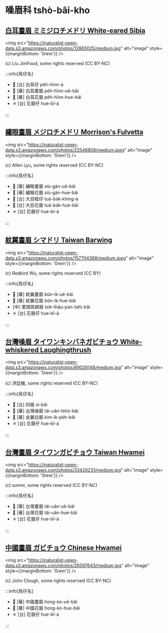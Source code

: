 # 噪眉科 tshò-bâi-kho

## [白耳畫眉 ミミジロチメドリ White-eared Sibia](https://ebird.org/species/whesib1)

<img src="https://inaturalist-open-data.s3.amazonaws.com/photos/12865025/medium.jpg" alt="image" style={{marginBottom: '0rem'}} />

<p className="image-caption">
(c) Liu JimFood, some rights reserved (CC BY-NC)
</p>

:::info[鳥仔名]

- 🎯 [台] 白耳仔 pe̍h-hīnn-á
- 🎯 [華] 白耳畫眉 pe̍h-hīnn-uē-bâi
- 🎯 [華] 白耳花眉 pe̍h-hīnn-hue-bâi
- ✳️ [台] 花眉仔 hue-bî-á

:::

## [繡眼畫眉 メジロチメドリ Morrison's Fulvetta](https://ebird.org/species/gycful1)

<img src="https://inaturalist-open-data.s3.amazonaws.com/photos/22548808/medium.jpeg" alt="image" style={{marginBottom: '0rem'}} />

<p className="image-caption">
(c) Allen Lyu, some rights reserved (CC BY-NC)
</p>

:::info[鳥仔名]

- 🎯 [華] 繡眼畫眉 siù-gán-uē-bâi
- 🎯 [華] 繡眼花眉 siù-gán-hue-bâi
- 🎯 [台] 大目框仔 tuā-ba̍k-khing-á
- 🎯 [台] 大目花眉 tuā-ba̍k-hue-bâi
- ✳️ [台] 花眉仔 hue-bî-á

:::

## [紋翼畫眉 シマドリ Taiwan Barwing](https://ebird.org/species/taibar1)

<img src="https://inaturalist-open-data.s3.amazonaws.com/photos/157704368/medium.jpeg" alt="image" style={{marginBottom: '0rem'}} />

<p className="image-caption">
(c) Redbird Wu, some rights reserved (CC BY)
</p>

:::info[鳥仔名]

- 🎯 [華] 紋翼畫眉 bûn-i̍k-uē-bâi
- 🎯 [華] 紋翼花眉 bûn-i̍k-hue-bâi
- [中] 栗頭斑翅眉 tsik-thâu-pan-tshì-bâi
- ✳️ [台] 花眉仔 hue-bî-á

:::

## [台灣噪眉 タイワンキンバネガビチョウ White-whiskered Laughingthrush](https://ebird.org/species/whwlau1)

<img src="https://inaturalist-open-data.s3.amazonaws.com/photos/89028148/medium.jpg" alt="image" style={{marginBottom: '0rem'}} />

<p className="image-caption">
(c) 洪廷維, some rights reserved (CC BY-NC)
</p>

:::info[鳥仔名]

- 🎯 [台] 四眉 sì-bâi
- 🎯 [華] 台灣噪眉 tâi-uân-tshò-bâi
- 🎯 [華] 金翼白眉 kim-i̍k-pe̍h-bâi
- ✳️ [台] 花眉仔 hue-bî-á

:::

## [台灣畫眉 タイワンガビチョウ Taiwan Hwamei](https://ebird.org/species/taihwa1)

<img src="https://inaturalist-open-data.s3.amazonaws.com/photos/33420231/medium.jpg" alt="image" style={{marginBottom: '0rem'}} />

<p className="image-caption">
(c) sunmr, some rights reserved (CC BY-NC)
</p>

:::info[鳥仔名]

- 🎯 [華] 台灣畫眉 tâi-uân-uē-bâi
- 🎯 [華] 台灣花眉 tâi-uân-hue-bâi
- ✳️ [台] 花眉仔 hue-bî-á

:::

## [中國畫眉 ガビチョウ Chinese Hwamei](https://ebird.org/species/melthr)

<img src="https://inaturalist-open-data.s3.amazonaws.com/photos/26597643/medium.jpg" alt="image" style={{marginBottom: '0rem'}} />

<p className="image-caption">
(c) John Clough, some rights reserved (CC BY-NC)
</p>

:::info[鳥仔名]

- 🎯 [華] 中國畫眉 tiong-ko-uē-bâi
- 🎯 [華] 中國花眉 tiong-ko-hue-bâi
- ✳️ [台] 花眉仔 hue-bî-á

:::
